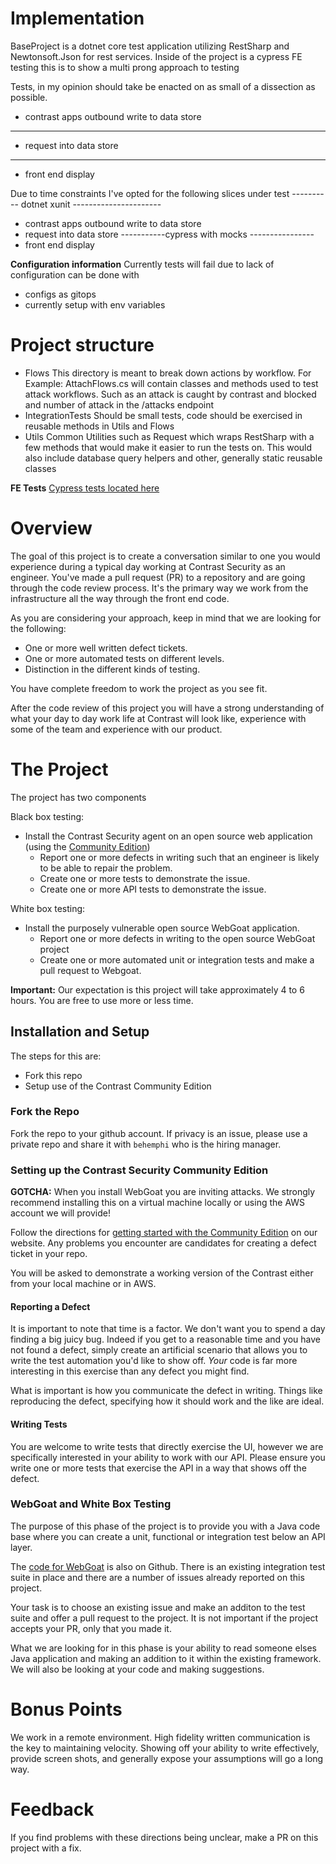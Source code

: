 # Implementation

BaseProject is a dotnet core test application utilizing RestSharp and Newtonsoft.Json for rest services. Inside of the project is a cypress FE testing this is to show a multi prong approach to testing

Tests, in my opinion should take be enacted on as small of a dissection as possible.
 * contrast apps outbound  write to data store
 ----------
 * request into data store
 ----------
 * front end display

Due to time constraints I've opted for the following slices under test
 ---------- dotnet xunit ----------------------
 * contrast apps outbound  write to data store
 * request into data store
 -----------cypress with mocks ----------------
 * front end display

**Configuration information**
Currently tests will fail due to lack of configuration can be done with 
- configs as gitops
- currently setup with env variables

# Project structure
* Flows
	This directory is meant to break down actions by workflow. For Example: AttachFlows.cs will contain classes and methods used to test attack workflows. Such as an attack is caught by contrast and blocked and number of attack in the /attacks endpoint
* IntegrationTests
	Should be small tests, code should be exercised in reusable methods in Utils and Flows
* Utils
	Common Utilities such as Request which wraps RestSharp with a few methods that would make it easier to run the tests on. This would also include database query helpers and other, generally static reusable classes

**FE Tests**
[Cypress tests located here](ContrastIntegrationTest/FeUnitTest/README.md)

# Overview

The goal of this project is to create a conversation similar to one you would experience during a typical day working at Contrast Security as an engineer. You've made a pull request (PR) to a repository and are going through the code review process. It's the primary way we work from the infrastructure all the way through the front end code. 

As you are considering your approach, keep in mind that we are looking for the following:

* One or more well written defect tickets.
* One or more automated tests on different levels.
* Distinction in the different kinds of testing.

You have complete freedom to work the project as you see fit. 

After the code review of this project you will have a strong understanding of what your day to day work life at Contrast will look like, experience with some of the team and experience with our product. 

# The Project

The project has two components

Black box testing:

* Install the Contrast Security agent on an open source web application (using the [Community Edition](https://www.contrastsecurity.com/contrast-community-edition))
	* Report one or more defects in writing such that an engineer is likely to be able to repair the problem.
	* Create one or more tests to demonstrate the issue.
	* Create one or more API tests to demonstrate the issue. 

White box testing:

* Install the purposely vulnerable open source WebGoat application.
  * Report one or more defects in writing to the open source WebGoat project
  * Create one or more automated unit or integration tests and make a pull request to Webgoat.

**Important:** Our expectation is this project will take approximately 4 to 6 hours. You are free to use more or less time.

## Installation and Setup

The steps for this are:
* Fork this repo
* Setup use of the Contrast Community Edition

### Fork the Repo

Fork the repo to your github account. If privacy is an issue, please use a private repo and share it with `behemphi` who is the hiring manager. 

### Setting up the Contrast Security Community Edition 

**GOTCHA:** When you install WebGoat you are inviting attacks.  We strongly recommend installing this on a virtual machine locally or using the AWS account we will provide!

Follow the directions for [getting started with the Community Edition](https://www.contrastsecurity.com/contrast-community-edition) on our website.  Any problems you encounter are candidates for creating a defect ticket in your repo. 

You will be asked to demonstrate a working version of the Contrast either from your local machine or in AWS. 

#### Reporting a Defect

It is important to note that time is a factor. We don't want you to spend a day finding a big juicy bug. Indeed if you get to a reasonable time and you have not found a defect, simply create an artificial scenario that allows you to write the test automation you'd like to show off. _Your_ code is far more interesting in this exercise than any defect you might find. 

What is important is how you communicate the defect in writing. Things like reproducing the defect, specifying how it should work and the like are ideal.

#### Writing Tests

You are welcome to write tests that directly exercise the UI, however we are specifically interested in your ability to work with our API. Please ensure you write one or more tests that exercise the API in a way that shows off the defect.

### WebGoat and White Box Testing

The purpose of this phase of the project is to provide you with a Java code base where you can create a unit, functional or integration test below an API layer.   

The [code for WebGoat](https://github.com/WebGoat/WebGoat) is also on Github. There is an existing integration test suite in place and there are a number of issues already reported on this project. 

Your task is to choose an existing issue and make an additon to the test suite and offer a pull request to the project. It is not important if the project accepts your PR, only that you made it.

What we are looking for in this phase is your ability to read someone elses Java application and making an addition to it within the existing framework.  We will also be looking at your code and making suggestions.

# Bonus Points

We work in a remote environment. High fidelity written communication is the key to maintaining velocity.  Showing off your ability to write effectively, provide screen shots, and generally expose your assumptions will go a long way.

# Feedback

If you find problems with these directions being unclear, make a PR on this project with a fix.